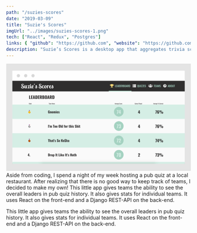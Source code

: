 ```yaml
---
path: "/suzies-scores"
date: "2019-03-09"
title: "Suzie's Scores"
imgUrl: "../images/suzies-scores-1.png"
tech: ["React", "Redux", "Postgres"]
links: { "github": "https://github.com", "website": "https://github.com" }
description: "Suzie’s Scores is a desktop app that aggregates trivia scores providing teams with long-term statistics of their performance over time."
---
```


![alt text](../images/suzies-scores-1.png)
Aside from coding, I spend a night of my week hosting a pub quiz at a local restaurant. After realizing that there is no good way to keep track of teams, I decided to make my own! This little app gives teams the ability to see the overall leaders in pub quiz history. It also gives stats for individual teams. It uses React on the front-end and a Django REST-API on the back-end.

This little app gives teams the ability to see the overall leaders in pub quiz history. It also gives stats for individual teams. It uses React on the front-end and a Django REST-API on the back-end.
